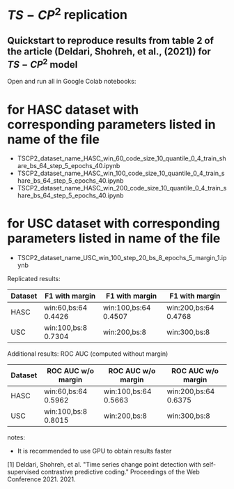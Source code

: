 # $TS-CP^2$ replication

## Quickstart to reproduce results from table 2 of the article (Deldari, Shohreh, et al., (2021)) for $TS-CP^2$ model
Open and run all in Google Colab notebooks:

# for HASC dataset with corresponding parameters listed in name of the file
- TSCP2_dataset_name_HASC_win_60_code_size_10_quantile_0_4_train_share_bs_64_step_5_epochs_40.ipynb
- TSCP2_dataset_name_HASC_win_100_code_size_10_quantile_0_4_train_share_bs_64_step_5_epochs_40.ipynb
- TSCP2_dataset_name_HASC_win_200_code_size_10_quantile_0_4_train_share_bs_64_step_5_epochs_40.ipynb

# for USC dataset with corresponding parameters listed in name of the file
- TSCP2_dataset_name_USC_win_100_step_20_bs_8_epochs_5_margin_1.ipynb



Replicated results:

| Dataset     | F1 with margin        |     F1 with margin   |     F1 with margin   |
| ----------- | ----------------------|----------------------|----------------------|
| HASC        | win:60,bs:64    0.4426|win:100,bs:64   0.4507|win:200,bs:64   0.4768|
| USC         | win:100,bs:8    0.7304|win:200,bs:8          |win:300,bs:8          |

Additional results: ROC AUC (computed without margin)

| Dataset     | ROC AUC  w/o margin   |ROC AUC  w/o margin   |ROC AUC  w/o margin   |
| ----------- | ----------------------|----------------------|----------------------|
| HASC        | win:60,bs:64    0.5962|win:100,bs:64   0.5663|win:200,bs:64   0.6375|
| USC         | win:100,bs:8    0.8015|win:200,bs:8          |win:300,bs:8          |



notes:
- It is recommended to use GPU to obtain results faster





[1] Deldari, Shohreh, et al. "Time series change point detection with self-supervised contrastive predictive coding." Proceedings of the Web Conference 2021. 2021.
